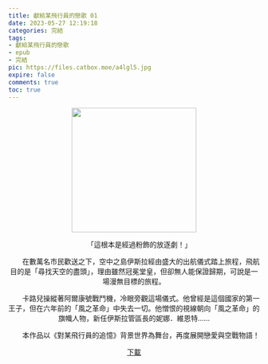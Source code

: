 ```yaml
---
title: 獻給某飛行員的戀歌 01
date: 2023-05-27 12:19:18
categories: 完結
tags:
- 獻給某飛行員的戀歌
- epub
- 完結
pic: https://files.catbox.moe/a4lgl5.jpg
expire: false
comments: true
toc: true
---
```


<div style="text-align:center" class="kratos-post-content">

<img width="250px" src="https://files.catbox.moe/a4lgl5.jpg">

<p>
　　「這根本是經過粉飾的放逐劇！」

　　在數萬名市民歡送之下，空中之島伊斯拉經由盛大的出航儀式踏上旅程，飛航目的是「尋找天空的盡頭」，理由雖然冠冕堂皇，但卻無人能保證歸期，可說是一場漫無目標的旅程。

　　卡路兒操縱著阿爾康號戰鬥機，冷眼旁觀這場儀式。他曾經是這個國家的第一王子，但在六年前的「風之革命」中失去一切。他憎恨的視線朝向「風之革命」的旗幟人物，新任伊斯拉管區長的妮娜．維恩特……

　　本作品以《對某飛行員的追憶》背景世界為舞台，再度展開戀愛與空戰物語！
</p>

<p>
<a href="https://epubdatabase.azurewebsites.net/EBOOKS/EPUB/完結/某飛行員系列/獻給某飛行員的戀歌/獻給某飛行員的戀歌1.epub?download=1">下載</a>
</p>

</div>